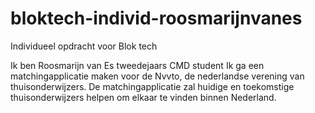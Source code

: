 # bloktech-individ-roosmarijnvanes
Individueel opdracht voor Blok tech

Ik ben Roosmarijn van Es tweedejaars CMD student
Ik ga een matchingapplicatie maken voor de Nvvto, de nederlandse verening van thuisonderwijzers.
De matchingapplicatie zal huidige en toekomstige thuisonderwijzers helpen om elkaar te vinden binnen Nederland.
